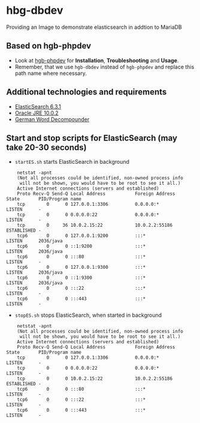 # hbg-dbdev
Providing an Image to demonstrate elasticsearch in addtion to MariaDB

## Based on hgb-phpdev

- Look at [hgb-phpdev](https://github.com/Digital-Media/hgb-phpdev) for **Installation**, **Troubleshooting** and **Usage**.
- Remember, that we use ``hgb-dbdev`` instead of ``hgb-phpdev`` and replace this path name where necessary.

## Additional technologies and requirements

* [ElasticSearch 6.3.1](https://www.elastic.co/guide/en/elasticsearch/reference/6.3/install-elasticsearch.html)
* [Oracle JRE 10.0.2](http://www.oracle.com/technetwork/java/javase/downloads/jre10-downloads-4417026.html)
* [German Word Decompounder](https://github.com/uschindler/german-decompounder)

## Start and stop scripts for ElasticSearch (may take 20-30 seconds)

* ``startES.sh`` starts ElasticSearch in background
```
    netstat -apnt
    (Not all processes could be identified, non-owned process info
     will not be shown, you would have to be root to see it all.)
    Active Internet connections (servers and established)
    Proto Recv-Q Send-Q Local Address           Foreign Address         State       PID/Program name
    tcp        0      0 127.0.0.1:3306          0.0.0.0:*               LISTEN      -
    tcp        0      0 0.0.0.0:22              0.0.0.0:*               LISTEN      -
    tcp        0     36 10.0.2.15:22            10.0.2.2:55186          ESTABLISHED -
    tcp6       0      0 127.0.0.1:9200          :::*                    LISTEN      2036/java
    tcp6       0      0 ::1:9200                :::*                    LISTEN      2036/java
    tcp6       0      0 :::80                   :::*                    LISTEN      -
    tcp6       0      0 127.0.0.1:9300          :::*                    LISTEN      2036/java
    tcp6       0      0 ::1:9300                :::*                    LISTEN      2036/java
    tcp6       0      0 :::22                   :::*                    LISTEN      -
    tcp6       0      0 :::443                  :::*                    LISTEN      -
```

* ``stopES.sh`` stops ElasticSearch, when started in background

```
    netstat -apnt
    (Not all processes could be identified, non-owned process info
     will not be shown, you would have to be root to see it all.)
    Active Internet connections (servers and established)
    Proto Recv-Q Send-Q Local Address           Foreign Address         State       PID/Program name
    tcp        0      0 127.0.0.1:3306          0.0.0.0:*               LISTEN      -
    tcp        0      0 0.0.0.0:22              0.0.0.0:*               LISTEN      -
    tcp        0      0 10.0.2.15:22            10.0.2.2:55186          ESTABLISHED -
    tcp6       0      0 :::80                   :::*                    LISTEN      -
    tcp6       0      0 :::22                   :::*                    LISTEN      -
    tcp6       0      0 :::443                  :::*                    LISTEN      -
```